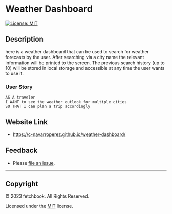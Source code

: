 # Weather Dashboard

[![License: MIT ](https://img.shields.io/badge/License-MIT-yellow.svg)](https://opensource.org/licenses/MIT)

## Description

here is a weather dashboard that can be used to search for weather forecasts by the user. After searching via a city name the relevant information will be printed to the screen. 
The previous search history (up to 10) will be stored in local storage and accessible at any time the user wants to use it.

### User Story

```
AS A traveler
I WANT to see the weather outlook for multiple cities
SO THAT I can plan a trip accordingly
```

## Website Link

* https://c-navarroperez.github.io/weather-dashboard/


## Feedback

- Please [file an issue](https://github.com/c-navarroperez/weather-dashboard/issues).

---

## Copyright

© 2023 fetchbook. All Rights Reserved.

Licensed under the [MIT](LICENSE) license.

